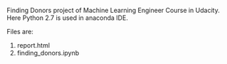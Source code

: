 Finding Donors project of Machine Learning Engineer Course in Udacity.
Here Python 2.7 is used in anaconda IDE.

Files are:
1. report.html
2. finding_donors.ipynb
